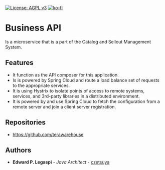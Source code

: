 [![License: AGPL v3](https://img.shields.io/badge/License-AGPL%20v3-blue.svg)](https://www.gnu.org/licenses/agpl-3.0)
[![ko-fi](https://www.ko-fi.com/img/githubbutton_sm.svg)](https://ko-fi.com/S6S0YXPX)

# Business API

Is a microservice that is a part of the Catalog and Sellout Management System.

## Features
 
 - It function as the API composer for this application.
 - Is is powered by Spring Cloud and route a load balance set of requests to the appropriate services.
 - It is using Hystrix to isolate points of access to remote systems, services, and 3rd-party libraries in a distributed environment.
 - It is powered by and use Spring Cloud to fetch the configuration from a remote server and join a client server registration.
 
## Repositories

 - https://github.com/terawarehouse
 
## Authors

 * **Edward P. Legaspi** - *Java Architect* - [czetsuya](https://github.com/czetsuya)